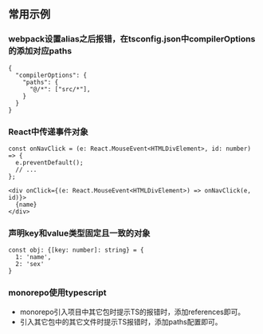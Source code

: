 ## 常用示例
### webpack设置alias之后报错，在tsconfig.json中compilerOptions的添加对应paths
```
{
  "compilerOptions": {
    "paths": {
      "@/*": ["src/*"],
    }
  }
}
```
### React中传递事件对象
```
const onNavClick = (e: React.MouseEvent<HTMLDivElement>, id: number) => {
  e.preventDefault();
  // ...
};

<div onClick={(e: React.MouseEvent<HTMLDivElement>) => onNavClick(e, id)}>
  {name}
</div>
```
### 声明key和value类型固定且一致的对象
```
const obj: {[key: number]: string} = {
  1: 'name',
  2: 'sex'
}
```
### monorepo使用typescript
- monorepo引入项目中其它包时提示TS的报错时，添加references即可。
- 引入其它包中的其它文件时提示TS报错时，添加paths配置即可。



